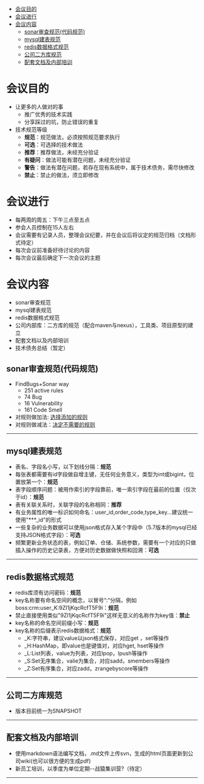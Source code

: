 - [会议目的](#会议目的)
- [会议进行](#会议进行)
- [会议内容](#会议内容)
    - [sonar审查规范(代码规范)](#sonar审查规范(代码规范))
    - [mysql建表规范](#mysql建表规范)
    - [redis数据格式规范](#redis数据格式规范)
    - [公司二方库规范](#公司二方库规范)
    - [配套文档及内部培训](#配套文档及内部培训)
# 会议目的
- 让更多的人做对的事
    - 推广优秀的技术实践
    - 分享踩过的坑，防止错误的重复
- 技术规范等级
    - **规范**：规范做法，必须按照规范要求执行
    - **可选**：可选择的技术做法
    - **推荐**：推荐做法，未经充分验证
    - **有疑问**：做法可能有潜在问题，未经充分验证
    - **警告**：做法有潜在问题，若存在现有系统中，属于技术债务，需尽快修改
    - **禁止**：禁止的做法，须立即修改

# 会议进行
- 每两周的周五：下午三点至五点
- 参会人员控制在15人左右
- 会议需要有记录人员，整理会议纪要，并在会议后将议定的规范归档（文档形式待定）
- 每次会议前准备好待讨论的内容
- 每次会议最后确定下一次会议的主题

# 会议内容
- sonar审查规范
- mysql建表规范
- redis数据格式规范
- 公司内部库：二方库的规范（配合maven与nexus），工具类、项目原型的建立
- 配套文档以及内部培训
- 技术债务总结（暂定）

## sonar审查规范(代码规范)
- FindBugs+Sonar way
    - 251 active rules
    - 74 Bug
    - 16 Vulnerability
    - 161 Code Smell
- 对规则做加法: [选择添加的规则](http://10.108.26.211/coding_rules#activation=false|qprofile=java-sonar-way-44555)
- 对规则做减法：[决定不需要的规则](http://10.108.26.211/coding_rules#activation=true|qprofile=java-sonar-way-44555)
---

## mysql建表规范
- 表名、字段名小写，以下划线分隔：**规范**
- 每张表都需要有id字段做自增主键，无任何业务意义，类型为int或bigint，位置放第一个：**规范**
- 表字段顺序问题：被用作索引的字段靠前，唯一索引字段在最前的位置（仅次于id）：**规范**
- 表有关联关系时，关联字段的名称相同：**推荐**
- 有业务属性的唯一标识如何命名：user_id,order_code,type_key...建议统一使用"***_id"的形式
- 一些复杂的业务数据可以使用json格式存入某个字段中（5.7版本的mysql已经支持JSON格式字段）：**可选**
- 频繁更新业务状态的表，例如订单、仓储、系统参数，需要有一个对应的只做插入操作的历史记录表，方便对历史数据做快照和回溯：**可选**
---

## redis数据格式规范
- redis库须有访问密码：**规范**
- key名称要有命名空间的概念，以冒号“:”分隔，例如boss:crm:user_K:9ZI1jKqcRcfT5F9i：**规范**
- 禁止直接使用类似"9ZI1jKqcRcfT5F9i"这样无意义的名称作为key值：**禁止**
- key名称的命名空间前缀小写：**规范**
- key名称的后缀表示redis数据格式：**规范**
    - _K:字符串，建议value以json格式保存，对应get ，set等操作
    - _H:HashMap，即value也是键值对，对应hget, hset等操作
    - _L:List列表，value为列表，对应lpop，lpush等操作
    - _S:Set无序集合，valie为集合，对应sadd，smembers等操作
    - _Z:Set有序集合，对应zadd，zrangebyscore等操作
---

## 公司二方库规范
- 版本目前统一为SNAPSHOT
---

## 配套文档及内部培训
- 使用markdown语法编写文档，.md文件上传svn，生成的html页面更新到公司wiki(也可以很方便的生成pdf)
- 新员工培训，以季度为单位定期--战猿集训营?（待定）
---